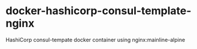 # docker-hashicorp-consul-template-nginx
HashiCorp consul-tempate docker container using nginx:mainline-alpine
